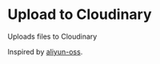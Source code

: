 # Upload to Cloudinary

Uploads files to Cloudinary

Inspired by [aliyun-oss](https://github.com/raycast/extensions/tree/78b7c11594d4551540ca9ba0f11a98cd921f7412/extensions/aliyun-oss).